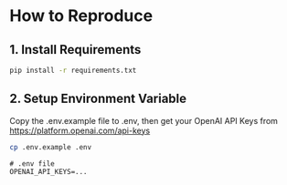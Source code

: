 # How to Reproduce

## 1. Install Requirements
``` bash
pip install -r requirements.txt
```

## 2. Setup Environment Variable

Copy the .env.example file to .env, then get your OpenAI API Keys from <https://platform.openai.com/api-keys>

```bash
cp .env.example .env
```

```txt
# .env file
OPENAI_API_KEYS=...
```